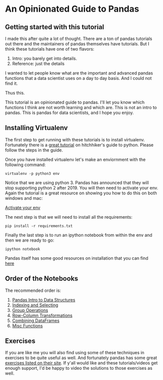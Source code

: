 # An Opinionated Guide to Pandas

## Getting started with this tutorial

I made this after quite a lot of thought. There are a ton of pandas tutorials out there and the maintainers of pandas themselves have tutorials. But I think these tutorials have one of two flavors:

1. Intro: you barely get into details. 
2. Reference: just the details

I wanted to let people know what are the important and advanced pandas functions that a data scientist uses on a day to day basis. And I could not find it. 

Thus this. 

This tutorial is an opinionated guide to pandas. I'll let you know which functions I think are not worth learning and which are. This is not an intro to pandas. This is pandas for data scientists, and I hope you enjoy.

## Installing Virtualenv

The first step to get running with these tutorials is to install virtualenv. Fortunately there is a [great tutorial](https://docs.python-guide.org/dev/virtualenvs/#lower-level-virtualenv) on hitchhiker's guide to python. Please follow the steps  in the guide.

Once you have installed virtualenv let's make an enviornment with the following command:

`virtualenv -p python3 env`

Notice that we are using python 3. Pandas has announced that they will stop supporting python 2 after 2019. You will then need to activate your env. Again the tutorial is a great resource on showing you how to do this on both windows and mac: 

[Activate your env](https://docs.python-guide.org/dev/virtualenvs/#lower-level-virtualenv)

The next step is that we will need to install all the requirements:

`pip install -r requirements.txt`

Finally the last step is to run an ipython notebook from within the env and then we are ready to go:

`ipython notebook` 

Pandas itself has some good resources on installation that you can find [here](https://pandas.pydata.org/pandas-docs/stable/install.html)


## Order of the Notebooks

The recommended order is:

1. [Pandas Intro to Data Structures](https://github.com/knathanieltucker/pandas-tutorial/blob/master/notebooks/Pandas%20Intro%20to%20Data%20Structures.ipynb)
2. [Indexing and Selecting](https://github.com/knathanieltucker/pandas-tutorial/blob/master/notebooks/Indexing%20and%20Selecting.ipynb)
3. [Group Operations](https://github.com/knathanieltucker/pandas-tutorial/blob/master/notebooks/Group%20Operations.ipynb)
4. [Row-Column Transformations](https://github.com/knathanieltucker/pandas-tutorial/blob/master/notebooks/Row-Column%20Transformations.ipynb)
5. [Combining DataFrames](https://github.com/knathanieltucker/pandas-tutorial/blob/master/notebooks/Combining%20DataFrames.ipynb)
6. [Misc Functions](https://github.com/knathanieltucker/pandas-tutorial/blob/master/notebooks/Misc%20Functions.ipynb)


## Exercises

If you are like me you will also find using some of these techniques in exercises to be quite useful as well. And fortunately pandas has some great [exercises listed on their site](https://pandas.pydata.org/pandas-docs/stable/tutorials.html#exercises-for-new-users). If y'all would like and these tutorials/videos get enough support, I'd be happy to video the solutions to those exercises as well. 
